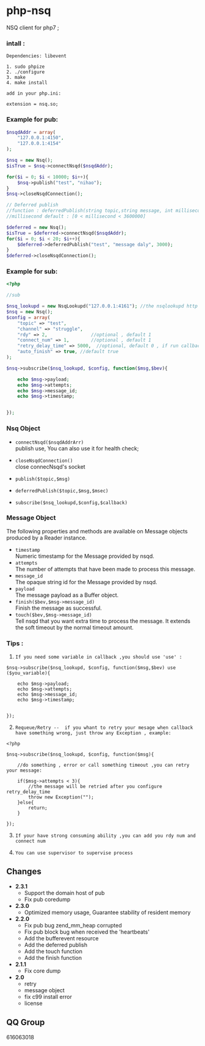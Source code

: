 # php-nsq

NSQ  client for php7 ; <br/>


### intall :

    Dependencies: libevent

    1. sudo phpize
    2. ./configure 
    3. make  
    4. make install  

    add in your php.ini:

    extension = nsq.so;


### Example for pub:

```php
$nsqdAddr = array(
    "127.0.0.1:4150",
    "127.0.0.1:4154"
);

$nsq = new Nsq();
$isTrue = $nsq->connectNsqd($nsqdAddr);

for($i = 0; $i < 10000; $i++){
    $nsq->publish("test", "nihao");
}
$nsq->closeNsqdConnection();

// Deferred publish 
//function : deferredPublish(string topic,string message, int millisecond); 
//millisecond default : [0 < millisecond < 3600000]

$deferred = new Nsq();
$isTrue = $deferred->connectNsqd($nsqdAddr);
for($i = 0; $i < 20; $i++){
    $deferred->deferredPublish("test", "message daly", 3000); 
}
$deferred->closeNsqdConnection();

```

### Example for sub:
```php
<?php 

//sub

$nsq_lookupd = new NsqLookupd("127.0.0.1:4161"); //the nsqlookupd http addr
$nsq = new Nsq();
$config = array(
    "topic" => "test",
    "channel" => "struggle",
    "rdy" => 2,                //optional , default 1
    "connect_num" => 1,        //optional , default 1   
    "retry_delay_time" => 5000,  //optional, default 0 , if run callback failed, after 5000 msec, message will be retried
    "auto_finish" => true, //default true
);

$nsq->subscribe($nsq_lookupd, $config, function($msg,$bev){ 

    echo $msg->payload;
    echo $msg->attempts;
    echo $msg->message_id;
    echo $msg->timestamp;


});

```
### Nsq Object

* `connectNsqd($nsqdAddrArr)` <br/>
  publish use, You can also use it for health check;

* `closeNsqdConnection()` <br/>
  close connecNsqd's socket

* `publish($topic,$msg)` <br/>

* `deferredPublish($topic,$msg,$msec)` <br/>

* `subscribe($nsq_lookupd,$config,$callback)` <br/>

### Message Object

The following properties and methods are available on Message objects produced by a Reader
instance.

* `timestamp` <br/>
  Numeric timestamp for the Message provided by nsqd.
* `attempts` <br/>
  The number of attempts that have been made to process this message.
* `message_id` <br/>
  The opaque string id for the Message provided by nsqd.
* `payload` <br/>
  The message payload as a Buffer object.
* `finish($bev,$msg->message_id)` <br/>
  Finish the message as successful.
* `touch($bev,$msg->message_id)` <br/>
  Tell nsqd that you want extra time to process the message. It extends the
  soft timeout by the normal timeout amount.



### Tips :


1. `If you need some variable in callback ,you should use 'use' :` <br/>

```
$nsq->subscribe($nsq_lookupd, $config, function($msg,$bev) use ($you_variable){ 

    echo $msg->payload;
    echo $msg->attempts;
    echo $msg->message_id;
    echo $msg->timestamp;


});
```

2. `Requeue/Retry --  if you whant to retry your mesage when callback have something wrong, just throw any Exception , example:
` <br/>

```
<?php 

$nsq->subscribe($nsq_lookupd, $config, function($msg){ 

    //do something , error or call something timeout ,you can retry your message:

    if($msg->attempts < 3){
        //the message will be retried after you configure retry_delay_time 
        throw new Exception(""); 
    }else{
        return;
    }

});
```




3. `If your have strong consuming ability ,you can add you rdy num and connect num` <br/>


4. `You can use supervisor to supervise process` <br/>



Changes
-------
* **2.3.1**
  * Support the domain host of pub
  * Fix pub coredump 
* **2.3.0**
  * Optimized memory usage,  Guarantee stability of resident memory 
* **2.2.0**
  * Fix pub bug zend_mm_heap corrupted 
  * Fix pub block bug  when received the 'heartbeats' 
  * Add the bufferevent resource
  * Add the deferred publish
  * Add the touch function
  * Add the finish function
* **2.1.1**
  * Fix core dump
* **2.0**
  * retry
  * message object
  * fix c99 install error
  * license

QQ Group
--------
616063018
